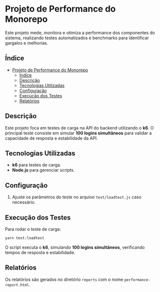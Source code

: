 # Projeto de Performance do Monorepo

Este projeto mede, monitora e otimiza a performance dos componentes do sistema, realizando testes automatizados e benchmarks para identificar gargalos e melhorias.

## Índice
- [Projeto de Performance do Monorepo](#projeto-de-performance-do-monorepo)
  - [Índice](#índice)
  - [Descrição](#descrição)
  - [Tecnologias Utilizadas](#tecnologias-utilizadas)
  - [Configuração](#configuração)
  - [Execução dos Testes](#execução-dos-testes)
  - [Relatórios](#relatórios)

## Descrição

Este projeto foca em testes de carga na API do backend utilizando o **k6**. O principal teste consiste em simular **100 logins simultâneos** para validar a capacidade de resposta e estabilidade da API.

## Tecnologias Utilizadas

- **k6** para testes de carga.
- **Node.js** para gerenciar scripts.

## Configuração

1. Ajuste os parâmetros do teste no arquivo `test/loadtest.js` caso necessário.

## Execução dos Testes

Para rodar o teste de carga:
```bash
yarn test:loadtest
```
O script executa o **k6**, simulando **100 logins simultâneos**, verificando tempos de resposta e estabilidade.

## Relatórios

Os relatórios são gerados no diretório `reports` com o nome `performance-report.html`.

